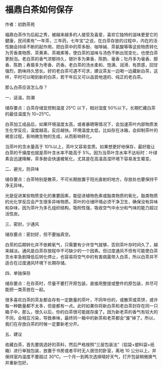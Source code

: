# 福鼎白茶如何保存

作者：初韵茶苑

福鼎白茶作为后起之秀，被越来越多的人接受及喜爱，喜欢它独特的滋味更爱它的健康，民间素有“一年茶，三年药，七年宝”之说，在白茶存放的过程中，内在的活性酶会持续不断的起作用，把白茶中的茶多酚、咖啡碱、茶氨酸等等这些物质转化为芳香类物质、茶黄素、茶褐素等，使白茶的滋味与汤色不断出现变化，也使白茶更耐泡。老白茶的香气浓郁持久，银针多为果香、陈韵、毫香；牡丹多为毫香、醇香、陈韵；寿眉多为枣香、药香。老白茶的汤水柔和、饱满、润滑、有质感，回甘强烈，韵味持久悠长。好的老白茶可遇不可求，建议茶友一边喝一边藏新白茶，这样，平时可以喝到新的白茶，若干年后又可以品尝地道的、纯正的老白茶。

那么白茶应该怎么存？

一、适温，防潮

储存要点：白茶存储宜控制温度 25℃ 以下，相对湿度 50%以下。长期贮藏白茶的最佳温度为 10~25℃。

白茶加工成品后，如果环境温度太高，或者暴晒等情况下，会加速茶叶内部物质发生化学反应，温度越高，反应越快。环境温度太低，比如存在冰箱，会抑制茶叶的褐变过程，影响微生物的生成，从而影响转化。

当茶叶的含水量高于 10%以上，茶叶又容易变质。如果想更好地保存，最好能让白茶的干燥度也就是茶叶含水率不能高于 5%。因为当茶叶含水率不达标时：叶绿素会迅速降解，茶多酚会快速被氧化，尤其是在高温高湿环境下容易发生霉变。

二、避光，防异味

储存要点：白茶特别是散茶，不可长期放置于阳光直射的地方，存放处也要保持干净无异味。

光是促进某些物质变化的重要因素，能促进植物色素或脂类物质的氧化，脂类物质的光化学反应会产生很多异味物质。茶叶的仓储环境必须干净卫生，确保没有异味和杂味，因为茶叶为多孔组织结构，吸附性强，吸收空气中水分和气味的能力超过活性炭。

三、密封，少通风

储存要点：密封好，但不要抽真空。

白茶的后期转化并不依赖氧气，只需要有少许空气就够，否则茶叶存时间久了，越来越淡。通风是白茶存放程中不可缺少的一个因素。但过度通风不但有可能使白茶含水率急剧降低后转化停止，也容易将空气中的有害病菌带入白茶，所以白茶并不适合在过度通风环境下长期存储。

四、单独保存

储存要点：在存茶时，尽量不要打开原包装，直接用整提或整件的原包装，并尽可能把一类茶放在一起。

很多喜欢白茶的茶友都会存有一定数量的茶叶，不同年份的，或散茶或茶饼，或许每一种数量都不太多，但是都有一点。此时如果你将新白茶和老白茶封存在同一只箱子中，那么，很久以后，你的白茶很可能就存废了。因为新老茶的香气有较大的不同，会相互污染，导致串味，最终同一箱中的新茶和老茶都会“废”掉了。所以，我们在存放白茶的时候一定要新老分开。

五、建议

收藏白茶，首先要挑选好的茶料，然后严格按照“三层包装法”（铝袋+塑料袋+纸箱）进行单独包装，放置于书房或者平时无人居住的卧室，离地 10 公分以上，并保持室内温度不要超过 30℃。一个月一到两次选择晴好天气，打开包装稍微换气并重新包好。
